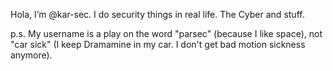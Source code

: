 Hola, I’m @kar-sec. 
I do security things in real life. The Cyber and stuff. 

p.s. My username is a play on the word "parsec" (because I like space), not "car sick" (I keep Dramamine in my car. I don't get bad motion sickness anymore). 



<!---
kar-sec/kar-sec is a ✨ special ✨ repository because its `README.md` (this file) appears on your GitHub profile.
You can click the Preview link to take a look at your changes.
--->
